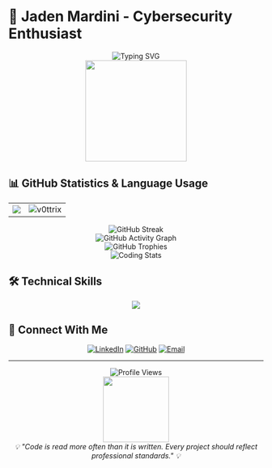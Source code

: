 # 👋 Jaden Mardini - Cybersecurity Enthusiast 

<div align="center">
  <img src="https://readme-typing-svg.herokuapp.com?font=Fira+Code&size=22&duration=3000&pause=1000&color=58A6FF&center=true&vCenter=true&width=600&lines=Computer+Engineering+Student;Professional+C+Developer;Full-Stack+Web+Developer;Problem+Solver+%26+Innovator" alt="Typing SVG" />
</div>

<div align="center">
  <img src="https://media.giphy.com/media/qgQUggAC3Pfv687qPC/giphy.gif" width="200"/>
</div>

## 📊 GitHub Statistics & Language Usage

<div align="center">
  <table>
    <tr>
      <td>
        <img src="https://github-readme-stats.vercel.app/api/top-langs/?username=v0ttrix&langs_count=25&theme=github_dark&hide_border=true&include_all_commits=true&count_private=true&custom_title=All%20Languages%20Used"/>
      </td>
      <td>
        <img src="https://github-readme-stats.vercel.app/api?username=v0ttrix&show_icons=true&theme=github_dark&hide_border=true&count_private=true&include_all_commits=true" alt="v0ttrix" />
      </td>
    </tr>
  </table>
</div>

<div align="center">
  <img src="https://github-readme-streak-stats.herokuapp.com/?user=v0ttrix&theme=github-dark-blue&hide_border=true" alt="GitHub Streak" />
</div>

<div align="center">
  <img src="https://github-readme-activity-graph.vercel.app/graph?username=v0ttrix&theme=github-compact&hide_border=true" alt="GitHub Activity Graph" />
</div>

<div align="center">
  <img src="https://github-profile-trophy.vercel.app/?username=v0ttrix&theme=onedark&no-frame=true&row=1&column=7" alt="GitHub Trophies" />
</div>

<div align="center">
  <img src="https://github-readme-stats.vercel.app/api/wakatime?username=v0ttrix&theme=github_dark&hide_border=true" alt="Coding Stats" />
</div>

## 🛠️ Technical Skills

<div align="center">
  <img src="https://skillicons.dev/icons?i=c,cs,cpp,python,java,js,html,css,mysql,sqlite,docker,azure,git,arduino,raspberrypi,unity,powershell,wordpress,linux,windows,visualstudio,vscode,clion,qt&perline=8&theme=dark" />
</div>

## 🤝 Connect With Me

<div align="center">
  
[![LinkedIn](https://img.shields.io/badge/LinkedIn-0077B5?style=for-the-badge&logo=linkedin&logoColor=white)](https://www.linkedin.com/in/jaden-mardini-783b1a1ba/)
[![GitHub](https://img.shields.io/badge/GitHub-100000?style=for-the-badge&logo=github&logoColor=white)](https://github.com/v0ttrix)
[![Email](https://img.shields.io/badge/Email-D14836?style=for-the-badge&logo=gmail&logoColor=white)](mailto:your.email@example.com)

</div>

---

<div align="center">
  <img src="https://komarev.com/ghpvc/?username=v0ttrix&label=Profile%20Views&color=58A6FF&style=flat-square" alt="Profile Views" />
</div>

<div align="center">
  <img src="https://media.giphy.com/media/LaVp0AyqR5bGsC5Cbm/giphy.gif" width="130"/>
</div>

<div align="center">
  <i>💡 "Code is read more often than it is written. Every project should reflect professional standards." 💡</i>
</div>
